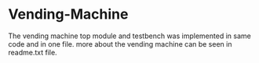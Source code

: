 # Vending-Machine
The vending machine top module and testbench was implemented in same code and in one file.
more about the vending machine can be seen in readme.txt file.
